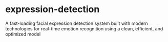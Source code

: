 # expression-detection
A fast-loading facial expression detection system built with modern technologies for real-time emotion recognition using a clean, efficient, and optimized model
